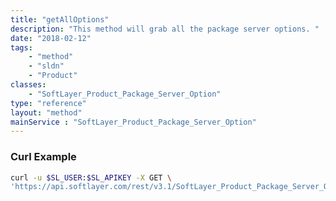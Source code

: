 ```yaml
---
title: "getAllOptions"
description: "This method will grab all the package server options. "
date: "2018-02-12"
tags:
    - "method"
    - "sldn"
    - "Product"
classes:
    - "SoftLayer_Product_Package_Server_Option"
type: "reference"
layout: "method"
mainService : "SoftLayer_Product_Package_Server_Option"
---
```


### Curl Example
```bash
curl -u $SL_USER:$SL_APIKEY -X GET \
'https://api.softlayer.com/rest/v3.1/SoftLayer_Product_Package_Server_Option/getAllOptions'
```
